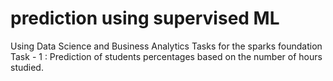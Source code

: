 # prediction using supervised ML
Using Data Science and Business Analytics
Tasks for the sparks foundation
Task - 1 : Prediction of students percentages based on the number of hours studied.
